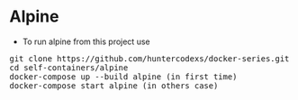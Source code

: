 # Alpine

- To run alpine from this project use

<pre>
git clone https://github.com/huntercodexs/docker-series.git .
cd self-containers/alpine
docker-compose up --build alpine (in first time)
docker-compose start alpine (in others case)
</pre>
